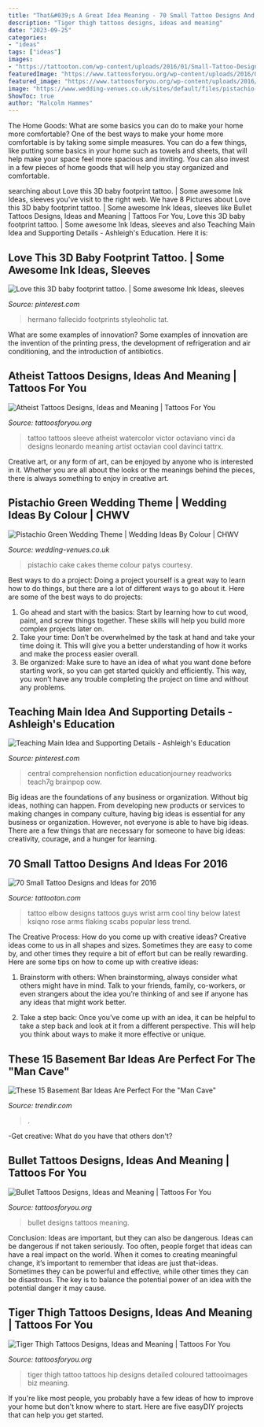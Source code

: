 ```yaml
---
title: "That&#039;s A Great Idea Meaning - 70 Small Tattoo Designs And Ideas For 2016"
description: "Tiger thigh tattoos designs, ideas and meaning"
date: "2023-09-25"
categories:
- "ideas"
tags: ["ideas"]
images:
- "https://tattooton.com/wp-content/uploads/2016/01/Small-Tattoo-Designs-and-Ideas.62.jpg"
featuredImage: "https://www.tattoosforyou.org/wp-content/uploads/2016/06/Atheist-Tattoo-Sleeve.jpg"
featured_image: "https://www.tattoosforyou.org/wp-content/uploads/2016/06/Atheist-Tattoo-Sleeve.jpg"
image: "https://www.wedding-venues.co.uk/sites/default/files/pistachio-green-wedding-green-white-wedding-cake-vintage-cakestand.jpg"
ShowToc: true
author: "Malcolm Hammes"
---
```



The Home Goods: What are some basics you can do to make your home more comfortable?
One of the best ways to make your home more comfortable is by taking some simple measures. You can do a few things, like putting some basics in your home such as towels and sheets, that will help make your space feel more spacious and inviting. You can also invest in a few pieces of home goods that will help you stay organized and comfortable.

	

		
searching about Love this 3D baby footprint tattoo. | Some awesome Ink Ideas, sleeves you've visit to the right web. We have 8 Pictures about Love this 3D baby footprint tattoo. | Some awesome Ink Ideas, sleeves like Bullet Tattoos Designs, Ideas and Meaning | Tattoos For You, Love this 3D baby footprint tattoo. | Some awesome Ink Ideas, sleeves and also Teaching Main Idea and Supporting Details - Ashleigh&#039;s Education. Here it is:
		
    
## Love This 3D Baby Footprint Tattoo. | Some Awesome Ink Ideas, Sleeves

<img loading=lazy src="https://s-media-cache-ak0.pinimg.com/736x/3d/b1/87/3db18718bcc9a24b051272aa672632cc.jpg" onerror="this.onerror=null;this.src='https://tse1.mm.bing.net/th?id=OIP.AGESxkzVLVqTC4gfZoAdRQHaLI&amp;pid=15.1';" alt="Love this 3D baby footprint tattoo. | Some awesome Ink Ideas, sleeves">

_Source: pinterest.com_

>hermano fallecido footprints styleoholic tat. 

	

What are some examples of innovation?
Some examples of innovation are the invention of the printing press, the development of refrigeration and air conditioning, and the introduction of antibiotics.

    
## Atheist Tattoos Designs, Ideas And Meaning | Tattoos For You

<img loading=lazy src="https://www.tattoosforyou.org/wp-content/uploads/2016/06/Atheist-Tattoo-Sleeve.jpg" onerror="this.onerror=null;this.src='https://tse2.mm.bing.net/th?id=OIP.SQ8jC5i4hJzbddMGk9sJYwHaJ4&amp;pid=15.1';" alt="Atheist Tattoos Designs, Ideas and Meaning | Tattoos For You">

_Source: tattoosforyou.org_

>tattoo tattoos sleeve atheist watercolor victor octaviano vinci da designs leonardo meaning artist octavian cool davinci tattrx. 

	

Creative art, or any form of art, can be enjoyed by anyone who is interested in it. Whether you are all about the looks or the meanings behind the pieces, there is always something to enjoy in creative art.

    
## Pistachio Green Wedding Theme | Wedding Ideas By Colour | CHWV

<img loading=lazy src="https://www.wedding-venues.co.uk/sites/default/files/pistachio-green-wedding-green-white-wedding-cake-vintage-cakestand.jpg" onerror="this.onerror=null;this.src='https://tse1.mm.bing.net/th?id=OIP.T4bvLrYleTHQIDZi07NaOAHaJ4&amp;pid=15.1';" alt="Pistachio Green Wedding Theme | Wedding Ideas By Colour | CHWV">

_Source: wedding-venues.co.uk_

>pistachio cake cakes theme colour patys courtesy. 

	

Best ways to do a project:
Doing a project yourself is a great way to learn how to do things, but there are a lot of different ways to go about it. Here are some of the best ways to do projects: 
1. Go ahead and start with the basics: Start by learning how to cut wood, paint, and screw things together. These skills will help you build more complex projects later on. 
2. Take your time: Don’t be overwhelmed by the task at hand and take your time doing it. This will give you a better understanding of how it works and make the process easier overall. 
3. Be organized: Make sure to have an idea of what you want done before starting work, so you can get started quickly and efficiently. This way, you won’t have any trouble completing the project on time and without any problems.

    
## Teaching Main Idea And Supporting Details - Ashleigh&#039;s Education

<img loading=lazy src="https://i.pinimg.com/736x/63/06/40/630640369bec408274f92642b6c3ca72.jpg" onerror="this.onerror=null;this.src='https://tse1.mm.bing.net/th?id=OIP.HUq_2sJ4ks9Q1lYVYcWFJQHaJ6&amp;pid=15.1';" alt="Teaching Main Idea and Supporting Details - Ashleigh&#039;s Education">

_Source: pinterest.com_

>central comprehension nonfiction educationjourney readworks teach7g brainpop oow. 

	

Big ideas are the foundations of any business or organization. Without big ideas, nothing can happen. From developing new products or services to making changes in company culture, having big ideas is essential for any business or organization. However, not everyone is able to have big ideas. There are a few things that are necessary for someone to have big ideas: creativity, courage, and a hunger for learning.

    
## 70 Small Tattoo Designs And Ideas For 2016

<img loading=lazy src="https://tattooton.com/wp-content/uploads/2016/01/Small-Tattoo-Designs-and-Ideas.62.jpg" onerror="this.onerror=null;this.src='https://tse1.mm.bing.net/th?id=OIP.kGAqxwn6N-6q7s4Ry1AUdgHaJ4&amp;pid=15.1';" alt="70 Small Tattoo Designs and Ideas for 2016">

_Source: tattooton.com_

>tattoo elbow designs tattoos guys wrist arm cool tiny below latest ksiqno rose arms flaking scabs popular less trend. 

	

The Creative Process: How do you come up with creative ideas?
Creative ideas come to us in all shapes and sizes. Sometimes they are easy to come by, and other times they require a bit of effort but can be really rewarding. Here are some tips on how to come up with creative ideas:
1. Brainstorm with others: When brainstorming, always consider what others might have in mind. Talk to your friends, family, co-workers, or even strangers about the idea you’re thinking of and see if anyone has any ideas that might work better.

2. Take a step back: Once you’ve come up with an idea, it can be helpful to take a step back and look at it from a different perspective. This will help you think about ways to make it more effective or unique.


    
## These 15 Basement Bar Ideas Are Perfect For The &quot;Man Cave&quot;

<img loading=lazy src="https://cdn.trendir.com/wp-content/uploads/2017/08/dream-basement-bar-design.jpg" onerror="this.onerror=null;this.src='https://tse4.mm.bing.net/th?id=OIP.sELcUuQIy_NoaoQgxMxprwHaLH&amp;pid=15.1';" alt="These 15 Basement Bar Ideas Are Perfect For the &quot;Man Cave&quot;">

_Source: trendir.com_

>. 

	

-Get creative: What do you have that others don't?

    
## Bullet Tattoos Designs, Ideas And Meaning | Tattoos For You

<img loading=lazy src="https://www.tattoosforyou.org/wp-content/uploads/2016/03/Bullet-Tattoos-Designs.jpg" onerror="this.onerror=null;this.src='https://tse3.mm.bing.net/th?id=OIP.2BqvtlpX57UOqmG1qMocvwHaFj&amp;pid=15.1';" alt="Bullet Tattoos Designs, Ideas and Meaning | Tattoos For You">

_Source: tattoosforyou.org_

>bullet designs tattoos meaning. 

	

Conclusion: Ideas are important, but they can also be dangerous.
Ideas can be dangerous if not taken seriously. Too often, people forget that ideas can have a real impact on the world. When it comes to creating meaningful change, it’s important to remember that ideas are just that-ideas. Sometimes they can be powerful and effective, while other times they can be disastrous. The key is to balance the potential power of an idea with the potential danger it may cause.

    
## Tiger Thigh Tattoos Designs, Ideas And Meaning | Tattoos For You

<img loading=lazy src="https://www.tattoosforyou.org/wp-content/uploads/2017/10/Images-of-Tiger-Thigh-Tattoos.jpg" onerror="this.onerror=null;this.src='https://tse4.mm.bing.net/th?id=OIP.cPdcEFfp_z0Q4mVjSCjOTgHaLH&amp;pid=15.1';" alt="Tiger Thigh Tattoos Designs, Ideas and Meaning | Tattoos For You">

_Source: tattoosforyou.org_

>tiger thigh tattoo tattoos hip designs detailed coloured tattooimages biz meaning. 

	

If you're like most people, you probably have a few ideas of how to improve your home but don't know where to start. Here are five easyDIY projects that can help you get started.

